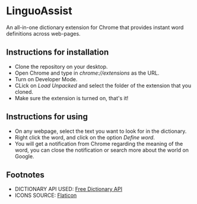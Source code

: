 # LinguoAssist

An all-in-one dictionary extension for Chrome that provides instant word definitions across web-pages.

## Instructions for installation

<ul>
<li>Clone the repository on your desktop.</li>
<li>Open Chrome and type in <i>chrome://extensions</i> as the URL.</li>
<li>Turn on Developer Mode.</li>
<li>CLick on <i>Load Unpacked</i> and select the folder of the extension that you cloned.</li>
<li>Make sure the extension is turned on, that's it!</li>
</ul>

## Instructions for using

<ul>
<li>On any webpage, select the text you want to look for in the dictionary.</li>
<li>Right click the word, and click on the option <i>Define word</i>.</li>
<li>You will get a notification from Chrome regarding the meaning of the word, you can close the notification or search more about the world on Google.</li>
</ul>

## Footnotes

<ul>
<li>DICTIONARY API USED: <a href="https://dictionaryapi.dev/">Free Dictionary API</a></li>
<li>ICONS SOURCE: <a href="https://www.flaticon.com/">Flaticon</a></li>
</ul>
